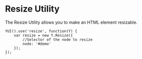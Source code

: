 Resize Utility
==============

The Resize Utility allows you to make an HTML element resizable.

    YUI().use('resize', function(Y) {
        var resize = new Y.Resize({
            //Selector of the node to resize
            node: '#demo'
        });   
    });
